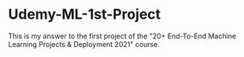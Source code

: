 # Udemy-ML-1st-Project
This is my answer to the first project of the "20+ End-To-End Machine Learning Projects &amp; Deployment 2021" course.
